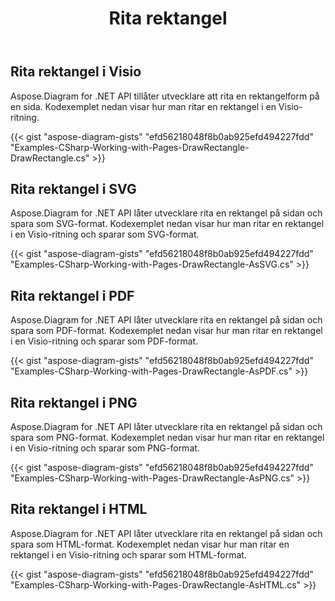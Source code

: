﻿---
title: Rita rektangel
type: docs
weight: 10
url: /sv/net/drawing/draw-rectangle
description: Det här avsnittet förklarar hur man ritar rektangel på en visio-sida med Aspose.Diagram. Stöd att använda C# för att rita rektangel och spara som pdf, svg, html, bild, xps och andra format.
---
## **Rita rektangel i Visio**
Aspose.Diagram for .NET API tillåter utvecklare att rita en rektangelform på en sida. Kodexemplet nedan visar hur man ritar en rektangel i en Visio-ritning.

{{< gist "aspose-diagram-gists" "efd56218048f8b0ab925efd494227fdd" "Examples-CSharp-Working-with-Pages-DrawRectangle-DrawRectangle.cs" >}}

## **Rita rektangel i SVG**
Aspose.Diagram for .NET API låter utvecklare rita en rektangel på sidan och spara som SVG-format. Kodexemplet nedan visar hur man ritar en rektangel i en Visio-ritning och sparar som SVG-format.

{{< gist "aspose-diagram-gists" "efd56218048f8b0ab925efd494227fdd" "Examples-CSharp-Working-with-Pages-DrawRectangle-AsSVG.cs" >}}

## **Rita rektangel i PDF**
Aspose.Diagram for .NET API låter utvecklare rita en rektangel på sidan och spara som PDF-format. Kodexemplet nedan visar hur man ritar en rektangel i en Visio-ritning och sparar som PDF-format.

{{< gist "aspose-diagram-gists" "efd56218048f8b0ab925efd494227fdd" "Examples-CSharp-Working-with-Pages-DrawRectangle-AsPDF.cs" >}}

## **Rita rektangel i PNG**
Aspose.Diagram for .NET API låter utvecklare rita en rektangel på sidan och spara som PNG-format. Kodexemplet nedan visar hur man ritar en rektangel i en Visio-ritning och sparar som PNG-format.

{{< gist "aspose-diagram-gists" "efd56218048f8b0ab925efd494227fdd" "Examples-CSharp-Working-with-Pages-DrawRectangle-AsPNG.cs" >}}

## **Rita rektangel i HTML**
Aspose.Diagram for .NET API låter utvecklare rita en rektangel på sidan och spara som HTML-format. Kodexemplet nedan visar hur man ritar en rektangel i en Visio-ritning och sparar som HTML-format.

{{< gist "aspose-diagram-gists" "efd56218048f8b0ab925efd494227fdd" "Examples-CSharp-Working-with-Pages-DrawRectangle-AsHTML.cs" >}}
